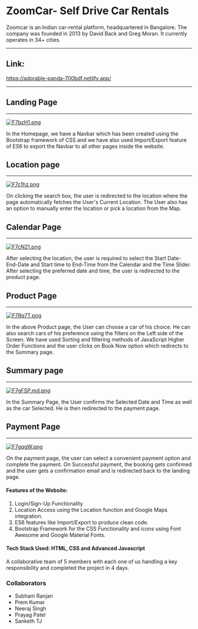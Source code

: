 # ZoomCar- Self Drive Car Rentals
Zoomcar is an Indian car-rental platform, headquartered in Bangalore. The company was founded in 2013 by David Back and Greg Moran. It currently operates in 34+ cities.

__________________________________________________________________________

## Link:

https://adorable-panda-700bdf.netlify.app/

************************************************************************

## Landing Page
_________________________________________________________________________

[![F7bzH1.png](https://i.im.ge/2022/07/23/F7bzH1.png)](https://im.ge/i/F7bzH1)

In the Homepage, we have a Navbar which has been created using the Bootstrap framework of CSS and we have also used Import/Export feature of ES6 to export the Navbar to all other pages inside the website. 

## Location page
__________________________________________________________________________


[![F7c1hz.png](https://i.im.ge/2022/07/23/F7c1hz.png)](https://im.ge/i/F7c1hz)



On clicking the search box, the user is redirected to the location where the page automatically fetches the User's Current Location. The User also has an option to manually enter the location or pick a location from the Map.

## Calendar Page 
_________________________________________________________________________

[![F7cN21.png](https://i.im.ge/2022/07/23/F7cN21.png)](https://im.ge/i/F7cN21)

After selecting the location, the user is required to select the Start Date-End-Date and Start time to End-Time from the Calendar and the Time Slider. After selecting the preferred date and time, the user is redirected to the product page.

## Product Page
__________________________________________________________________________

[![F7Rq7T.png](https://i.im.ge/2022/07/24/F7Rq7T.png)](https://im.ge/i/F7Rq7T)

In the above Product page, the User can choose a car of his choice. He can also search cars of his preference using the filters on the Left side of the Screen. We have used Sorting and filtering methods of JavaScript Higher Order Functions and the user clicks on Book Now option which redirects to the Summary page.

## Summary page
__________________________________________________________________________


[![F7gFSP.md.png](https://i.im.ge/2022/07/24/F7gFSP.md.png)](https://im.ge/i/F7gFSP)

In the Summary Page, the User confirms the Selected Date and Time as well as the car Selected. He is then redirected to the payment page.

## Payment Page

__________________________________________________________________________

[![F7gqgW.png](https://i.im.ge/2022/07/24/F7gqgW.png)](https://im.ge/i/F7gqgW)

On the payment page, the user can select a convenient payment option and complete the payment. On Successful payment, the booking gets confirmed and the user gets a confirmation email and is redirected back to the landing page.

#### Features of the Website:
1. Login/Sign-Up Functionality
2. Location Access using the Location function and Google Maps integration.
3. ES6 features like Import/Export to produce clean code.
4. Bootstrap Framework for the CSS Functionality and icons using Font Awesome and Google Material Fonts.


#### Tech Stack Used: HTML, CSS and Advanced Javascript

A collaborative team of 5 members with each one of us handling a key responsibility and completed the project in 4 days.

### Collaborators

+ Subham Ranjan
+ Prem Kumar
+ Neeraj Singh 
+ Prayag Patel
+ Sanketh TJ






